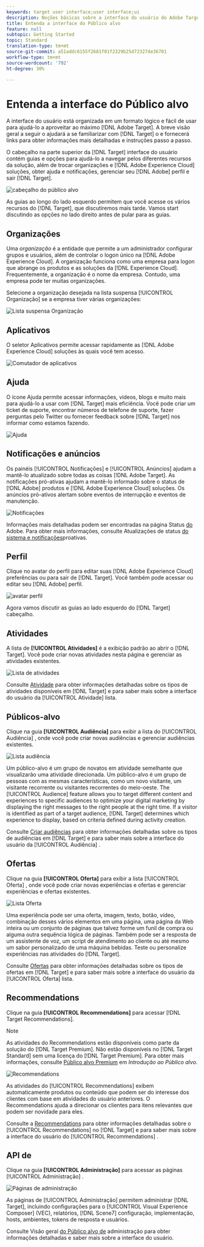 ```yaml
---
keywords: target user interface;user interface;ui
description: Noções básicas sobre a interface do usuário do Adobe Target
title: Entenda a interface do Público alvo
feature: null
subtopic: Getting Started
topic: Standard
translation-type: tm+mt
source-git-commit: a51addc6155f2681f01f2329b25d72327de36701
workflow-type: tm+mt
source-wordcount: '792'
ht-degree: 30%

---
```



# Entenda a interface do Público alvo

A interface do usuário está organizada em um formato lógico e fácil de usar para ajudá-lo a aproveitar ao máximo [!DNL Adobe Target]. A breve visão geral a seguir o ajudará a se familiarizar com [!DNL Target] o e fornecerá links para obter informações mais detalhadas e instruções passo a passo.

O cabeçalho na parte superior da [!DNL Target] interface do usuário contém guias e opções para ajudá-lo a navegar pelos diferentes recursos da solução, além de trocar organizações e [!DNL Adobe Experience Cloud] soluções, obter ajuda e notificações, gerenciar seu [!DNL Adobe] perfil e sair [!DNL Target].

![cabeçalho do público alvo](/help/c-intro/assets/target-header.png)

As guias ao longo do lado esquerdo permitem que você acesse os vários recursos do [!DNL Target], que discutiremos mais tarde. Vamos start discutindo as opções no lado direito antes de pular para as guias.

## Organizações

Uma *organização* é a entidade que permite a um administrador configurar grupos e usuários, além de controlar o logon único na [!DNL Adobe Experience Cloud]. A organização funciona como uma empresa para logon que abrange os produtos e as soluções da [!DNL Experience Cloud]. Frequentemente, a organização é o nome da empresa. Contudo, uma empresa pode ter muitas organizações.

Selecione a organização desejada na lista suspensa [!UICONTROL Organização] se a empresa tiver várias organizações:

![Lista suspensa Organização](/help/c-intro/assets/organizations.png)

## Aplicativos

O seletor Aplicativos permite acessar rapidamente as [!DNL Adobe Experience Cloud] soluções às quais você tem acesso.

![Comutador de aplicativos](/help/c-intro/assets/apps.png)

## Ajuda 

O ícone Ajuda permite acessar informações, vídeos, blogs e muito mais para ajudá-lo a usar com [!DNL Target] mais eficiência. Você pode criar um ticket de suporte, encontrar números de telefone de suporte, fazer perguntas pelo Twitter ou fornecer feedback sobre [!DNL Target] nos informar como estamos fazendo.

![Ajuda ](/help/c-intro/assets/help.png)

## Notificações e anúncios

Os painéis [!UICONTROL Notificações] e [!UICONTROL Anúncios] ajudam a mantê-lo atualizado sobre todas as coisas [!DNL Adobe Target]. As notificações pró-ativas ajudam a mantê-lo informado sobre o status de [!DNL Adobe] produtos e [!DNL Adobe Experience Cloud] soluções. Os anúncios pró-ativos alertam sobre eventos de interrupção e eventos de manutenção.

![Notificações](/help/c-intro/assets/notifications.png)

Informações mais detalhadas podem ser encontradas na página Status [do](https://status.adobe.com/) Adobe. Para obter mais informações, consulte Atualizações de status [do sistema e notificações](/help/c-intro/assets/notifications.png)proativas.

## Perfil

Clique no avatar do perfil para editar suas [!DNL Adobe Experience Cloud] preferências ou para sair de [!DNL Target]. Você também pode acessar ou editar seu [!DNL Adobe] perfil.

![avatar perfil](/help/c-intro/assets/change-language.png)

Agora vamos discutir as guias ao lado esquerdo do [!DNL Target] cabeçalho.

## Atividades

A lista de **[!UICONTROL Atividades]** é a exibição padrão ao abrir o [!DNL Target]. Você pode criar novas atividades nesta página e gerenciar as atividades existentes.

![Lista de atividades](/help/c-intro/assets/activities-list.png)

Consulte [Atividade](/help/c-activities/activities.md) para obter informações detalhadas sobre os tipos de atividades disponíveis em [!DNL Target] e para saber mais sobre a interface do usuário da [!UICONTROL Atividade] lista.

## Públicos-alvo

Clique na guia **[!UICONTROL Audiência]** para exibir a lista do [!UICONTROL Audiência] , onde você pode criar novas audiências e gerenciar audiências existentes.

![Lista audiência](/help/c-intro/assets/audience-list.png)

Um público-alvo é um grupo de novatos em atividade semelhante que visualizarão uma atividade direcionada. Um público-alvo é um grupo de pessoas com as mesmas características, como um novo visitante, um visitante recorrente ou visitantes recorrentes do meio-oeste. The [!UICONTROL Audience] feature allows you to target different content and experiences to specific audiences to optimize your digital marketing by displaying the right messages to the right people at the right time. If a visitor is identified as part of a target audience, [!DNL Target] determines which experience to display, based on criteria defined during activity creation.

Consulte [Criar audiências](/help/c-target/c-audiences/create-audience.md) para obter informações detalhadas sobre os tipos de audiências em [!DNL Target] e para saber mais sobre a interface do usuário da [!UICONTROL Audiência] .

## Ofertas

Clique na guia **[!UICONTROL Oferta]** para exibir a lista [!UICONTROL Oferta] , onde você pode criar novas experiências e ofertas e gerenciar experiências e ofertas existentes.

![Lista Oferta](/help/c-intro/assets/offers.png)

Uma experiência pode ser uma oferta, imagem, texto, botão, vídeo, combinação desses vários elementos em uma página, uma página da Web inteira ou um conjunto de páginas que talvez forme um funil de compra ou alguma outra sequência lógica de páginas. Também pode ser a resposta de um assistente de voz, um script de atendimento ao cliente ou até mesmo um sabor personalizado de uma máquina bebidas. Teste ou personalize experiências nas atividades do [!DNL Target].

Consulte [Ofertas](/help/c-experiences/c-manage-content/manage-content.md) para obter informações detalhadas sobre os tipos de ofertas em [!DNL Target] e para saber mais sobre a interface do usuário da [!UICONTROL Oferta] lista.

## Recommendations

Clique na guia **[!UICONTROL Recommendations]** para acessar [!DNL Target Recommendations].

>[!NOTE]
>
>As atividades do Recommendations estão disponíveis como parte da solução do [!DNL Target Premium]. Não estão disponíveis no [!DNL Target Standard] sem uma licença do [!DNL Target Premium]. Para obter mais informações, consulte [Público alvo Premium](/help/c-intro/intro.md#premium) em *Introdução ao Público alvo*.

![Recommendations](/help/c-intro/assets/recommendations.png)

As atividades do [!UICONTROL Recommendations] exibem automaticamente produtos ou conteúdo que podem ser do interesse dos clientes com base em atividades do usuário anteriores. O Recommendations ajuda a direcionar os clientes para itens relevantes que podem ser novidade para eles.

Consulte a [Recommendations](/help/c-recommendations/recommendations.md) para obter informações detalhadas sobre o [!UICONTROL Recommendations] no [!DNL Target] e para saber mais sobre a interface do usuário do [!UICONTROL Recommendations] .

## API de

Clique na guia **[!UICONTROL Administração]** para acessar as páginas [!UICONTROL Administração] .

![Páginas de administração](/help/c-intro/assets/administration.png)

As páginas de [!UICONTROL Administração] permitem administrar [!DNL Target], incluindo configurações para o [!UICONTROL Visual Experience Composer] (VEC), relatórios, [!DNL Scene7] configuração, implementação, hosts, ambientes, tokens de resposta e usuários.

Consulte Visão geral [do Público alvo de](/help/administrating-target/administrating-target.md) administração para obter informações detalhadas e saber mais sobre a interface do usuário.
